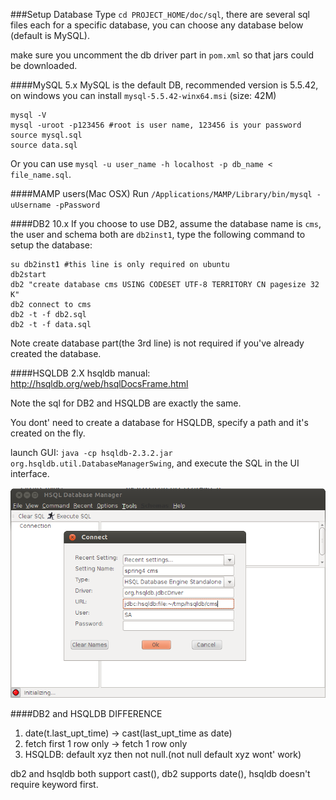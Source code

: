 ###Setup Database
Type `cd PROJECT_HOME/doc/sql`, there are several sql files each for a specific database, you can choose any database below (default is MySQL).

make sure you uncomment the db driver part in `pom.xml` so that jars could be downloaded.

####MySQL 5.x
MySQL is the default DB, recommended version is 5.5.42, on windows
you can install `mysql-5.5.42-winx64.msi` (size: 42M)

	mysql -V
	mysql -uroot -p123456 #root is user name, 123456 is your password
	source mysql.sql
	source data.sql

Or you can use `mysql -u user_name -h localhost -p db_name < file_name.sql`.

####MAMP users(Mac OSX)
Run `/Applications/MAMP/Library/bin/mysql -uUsername -pPassword`

####DB2 10.x
If you choose to use DB2, assume the database name is `cms`, the user and schema both are `db2inst1`,
type the following command to setup the database:

    su db2inst1 #this line is only required on ubuntu
    db2start
    db2 "create database cms USING CODESET UTF-8 TERRITORY CN pagesize 32 K"
    db2 connect to cms
    db2 -t -f db2.sql
    db2 -t -f data.sql

Note create database part(the 3rd line) is not required if you've already created the database.

####HSQLDB 2.X
hsqldb manual: http://hsqldb.org/web/hsqlDocsFrame.html

Note the sql for DB2 and HSQLDB are exactly the same.

You dont' need to create a database for HSQLDB, specify a path and it's created on the fly.

launch GUI: `java -cp hsqldb-2.3.2.jar org.hsqldb.util.DatabaseManagerSwing`, and execute the SQL in the UI interface.

![hsqldb](doc/images/db/hsqldb.png)



####DB2 and HSQLDB DIFFERENCE
1. date(t.last_upt_time) -> cast(last_upt_time as date)
2. fetch first 1 row only -> fetch 1 row only
3. HSQLDB:  default xyz then not null.(not null default xyz wont' work)

db2 and hsqldb both support cast(), db2 supports date(), hsqldb doesn't require keyword first.
